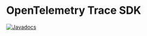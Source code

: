 # OpenTelemetry Trace SDK

[![Javadocs][javadoc-image]][javadoc-url]

[javadoc-image]: https://www.javadoc.io/badge/io.opentelemetry/opentelemetry-sdk-trace.svg
[javadoc-url]: https://www.javadoc.io/doc/io.opentelemetry/opentelemetry-sdk-trace
